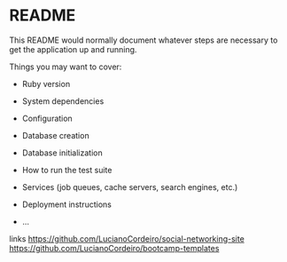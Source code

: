 # README

This README would normally document whatever steps are necessary to get the
application up and running.

Things you may want to cover:

* Ruby version

* System dependencies

* Configuration

* Database creation

* Database initialization

* How to run the test suite

* Services (job queues, cache servers, search engines, etc.)

* Deployment instructions

* ...


links
https://github.com/LucianoCordeiro/social-networking-site
https://github.com/LucianoCordeiro/bootcamp-templates